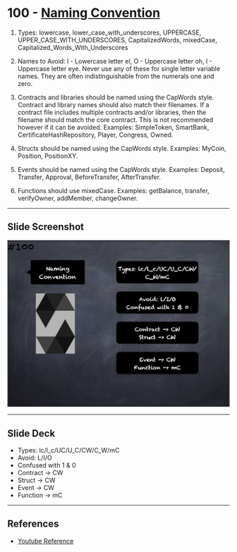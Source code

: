 # 100 - [Naming Convention](Naming%20Convention.md)
1. Types: lowercase, lower_case_with_underscores, UPPERCASE, UPPER_CASE_WITH_UNDERSCORES, CapitalizedWords, mixedCase, Capitalized_Words_With_Underscores
    
2. Names to Avoid: l - Lowercase letter el, O - Uppercase letter oh, I - Uppercase letter eye. Never use any of these for single letter variable names. They are often indistinguishable from the numerals one and zero.
    
3. Contracts and libraries should be named using the CapWords style. Contract and library names should also match their filenames. If a contract file includes multiple contracts and/or libraries, then the filename should match the core contract. This is not recommended however if it can be avoided. Examples: SimpleToken, SmartBank, CertificateHashRepository, Player, Congress, Owned.
    
4. Structs should be named using the CapWords style. Examples: MyCoin, Position, PositionXY.
    
5. Events should be named using the CapWords style. Examples: Deposit, Transfer, Approval, BeforeTransfer, AfterTransfer.
    
6. Functions should use mixedCase. Examples: getBalance, transfer, verifyOwner, addMember, changeOwner.

___
## Slide Screenshot
![100.png](../../images/solidity101/100.png)
___
## Slide Deck
- Types: lc/l_c/UC/U_C/CW/C_W/mC
- Avoid: L/I/O
- Confused with 1 & 0
- Contract -> CW
- Struct -> CW
- Event -> CW
- Function -> mC
___
## References
- [Youtube Reference](https://youtu.be/_oN7XuyhoZA?t=1652)


